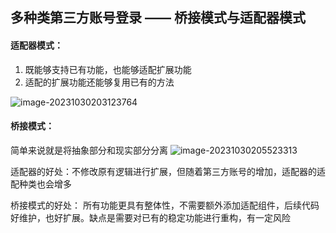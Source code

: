 ## 多种类第三方账号登录 —— 桥接模式与适配器模式

#### 适配器模式：

1. 既能够支持已有功能，也能够适配扩展功能
2. 适配的扩展功能还能够复用已有的方法

![image-20231030203123764](C:\Users\ShuangTian\AppData\Roaming\Typora\typora-user-images\image-20231030203123764.png)
#### 桥接模式：

简单来说就是将抽象部分和现实部分分离
![image-20231030205523313](C:\Users\ShuangTian\AppData\Roaming\Typora\typora-user-images\image-20231030205523313.png)


适配器的好处：不修改原有逻辑进行扩展，但随着第三方账号的增加，适配器的适配种类也会增多

桥接模式的好处： 所有功能更具有整体性，不需要额外添加适配组件，后续代码好维护，也好扩展。缺点是需要对已有的稳定功能进行重构，有一定风险
